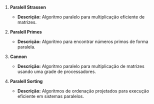 1. **Paralell Strassen**
   - **Descrição:** Algoritmo paralelo para multiplicação eficiente de matrizes.

2. **Paralell Primes**
   - **Descrição:** Algoritmo para encontrar números primos de forma paralela.

3. **Cannon**
   - **Descrição:** Algoritmo paralelo para multiplicação de matrizes usando uma grade de processadores.

4. **Paralell Sorting**
   - **Descrição:** Algoritmos de ordenação projetados para execução eficiente em sistemas paralelos.
